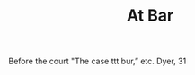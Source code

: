 ---
title: At Bar
permalink: "/definitions/at-bar.html"
body: Before the court "The case ttt bur,” etc. Dyer, 31
published_at: '2018-07-07'
layout: post
---